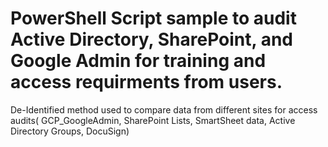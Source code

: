 # PowerShell Script sample to audit Active Directory, SharePoint, and Google Admin for training and access requirments from users.
De-Identified method used to compare data from different sites for access audits( GCP_GoogleAdmin, SharePoint Lists, SmartSheet data, Active Directory Groups, DocuSign)
